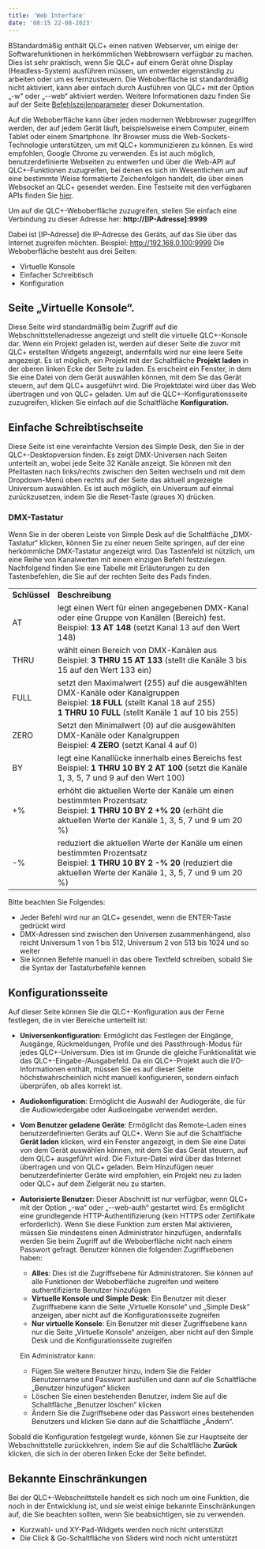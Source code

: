 ```yaml
---
title: 'Web Interface'
date: '08:15 22-08-2023'
---
```


BStandardmäßig enthält QLC+ einen nativen Webserver, um einige der Softwarefunktionen in herkömmlichen Webbrowsern verfügbar zu machen.
Dies ist sehr praktisch, wenn Sie QLC+ auf einem Gerät ohne Display (Headless-System) ausführen müssen, um entweder eigenständig zu arbeiten oder um es fernzusteuern.
Die Weboberfläche ist standardmäßig nicht aktiviert, kann aber einfach durch Ausführen von QLC+ mit der Option „-w“ oder „--web“ aktiviert werden. Weitere Informationen dazu finden Sie auf der Seite [Befehlszeilenparameter](../command-line-parameters) dieser Dokumentation.

Auf die Weboberfläche kann über jeden modernen Webbrowser zugegriffen werden, der auf jedem Gerät läuft, beispielsweise einem Computer, einem Tablet oder einem Smartphone. Ihr Browser muss die Web-Sockets-Technologie unterstützen, um mit QLC+ kommunizieren zu können. Es wird empfohlen, Google Chrome zu verwenden.
Es ist auch möglich, benutzerdefinierte Webseiten zu entwerfen und über die Web-API auf QLC+-Funktionen zuzugreifen, bei denen es sich im Wesentlichen um auf eine bestimmte Weise formatierte Zeichenfolgen handelt, die über einen Websocket an QLC+ gesendet werden.
Eine Testseite mit den verfügbaren APIs finden Sie [hier](https://www.qlcplus.org/Test_Web_API.html).

Um auf die QLC+-Weboberfläche zuzugreifen, stellen Sie einfach eine Verbindung zu dieser Adresse her:
**http://\[IP-Adresse\]:9999**

Dabei ist \[IP-Adresse\] die IP-Adresse des Geräts, auf das Sie über das Internet zugreifen möchten. Beispiel: http://192.168.0.100:9999
Die Weboberfläche besteht aus drei Seiten:

* Virtuelle Konsole
* Einfacher Schreibtisch
* Konfiguration

Seite „Virtuelle Konsole“.
--------------------

Diese Seite wird standardmäßig beim Zugriff auf die Webschnittstellenadresse angezeigt und stellt die virtuelle QLC+-Konsole dar.
Wenn ein Projekt geladen ist, werden auf dieser Seite die zuvor mit QLC+ erstellten Widgets angezeigt, andernfalls wird nur eine leere Seite angezeigt.
Es ist möglich, ein Projekt mit der Schaltfläche **Projekt laden** in der oberen linken Ecke der Seite zu laden. Es erscheint ein Fenster, in dem Sie eine Datei von dem Gerät auswählen können, mit dem Sie das Gerät steuern, auf dem QLC+ ausgeführt wird.
Die Projektdatei wird über das Web übertragen und von QLC+ geladen.
Um auf die QLC+-Konfigurationsseite zuzugreifen, klicken Sie einfach auf die Schaltfläche **Konfiguration**.

Einfache Schreibtischseite
----------------

Diese Seite ist eine vereinfachte Version des Simple Desk, den Sie in der QLC+-Desktopversion finden. Es zeigt DMX-Universen nach Seiten unterteilt an, wobei jede Seite 32 Kanäle anzeigt. Sie können mit den Pfeiltasten nach links/rechts zwischen den Seiten wechseln und mit dem Dropdown-Menü oben rechts auf der Seite das aktuell angezeigte Universum auswählen.
Es ist auch möglich, ein Universum auf einmal zurückzusetzen, indem Sie die Reset-Taste (graues X) drücken.

### DMX-Tastatur

Wenn Sie in der oberen Leiste von Simple Desk auf die Schaltfläche „DMX-Tastatur“ klicken, können Sie zu einer neuen Seite springen, auf der eine herkömmliche DMX-Tastatur angezeigt wird.
Das Tastenfeld ist nützlich, um eine Reihe von Kanalwerten mit einem einzigen Befehl festzulegen. Nachfolgend finden Sie eine Tabelle mit Erläuterungen zu den Tastenbefehlen, die Sie auf der rechten Seite des Pads finden.


|     |     |
| --- | --- |
| **Schlüssel** | **Beschreibung** |
| AT | legt einen Wert für einen angegebenen DMX-Kanal oder eine Gruppe von Kanälen (Bereich) fest.  <br>Beispiel: **13 AT 148** (setzt Kanal 13 auf den Wert 148) |
| THRU | wählt einen Bereich von DMX-Kanälen aus <br>Beispiel: **3 THRU 15 AT 133** (stellt die Kanäle 3 bis 15 auf den Wert 133 ein) |
| FULL | setzt den Maximalwert (255) auf die ausgewählten DMX-Kanäle oder Kanalgruppen <br>Beispiel: **18 FULL** (stellt Kanal 18 auf 255) <br>**1 THRU 10 FULL** (stellt Kanäle 1 auf 10 bis 255) |
| ZERO | Setzt den Minimalwert (0) auf die ausgewählten DMX-Kanäle oder Kanalgruppen <br>Beispiel: **4 ZERO** (setzt Kanal 4 auf 0) |
| BY | legt eine Kanallücke innerhalb eines Bereichs fest <br>Beispiel: **1 THRU 10 BY 2 AT 100** (setzt die Kanäle 1, 3, 5, 7 und 9 auf den Wert 100) |
| +% | erhöht die aktuellen Werte der Kanäle um einen bestimmten Prozentsatz <br>Beispiel: **1 THRU 10 BY 2 +% 20** (erhöht die aktuellen Werte der Kanäle 1, 3, 5, 7 und 9 um 20 %) |
| -% | reduziert die aktuellen Werte der Kanäle um einen bestimmten Prozentsatz <br>Beispiel: **1 THRU 10 BY 2 -% 20** (reduziert die aktuellen Werte der Kanäle 1, 3, 5, 7 und 9 um 20 %) |


Bitte beachten Sie Folgendes:

* Jeder Befehl wird nur an QLC+ gesendet, wenn die ENTER-Taste gedrückt wird
* DMX-Adressen sind zwischen den Universen zusammenhängend, also reicht Universum 1 von 1 bis 512, Universum 2 von 513 bis 1024 und so weiter
* Sie können Befehle manuell in das obere Textfeld schreiben, sobald Sie die Syntax der Tastaturbefehle kennen

Konfigurationsseite
-------------------

Auf dieser Seite können Sie die QLC+-Konfiguration aus der Ferne festlegen, die in vier Bereiche unterteilt ist:

* **Universenkonfiguration**: Ermöglicht das Festlegen der Eingänge, Ausgänge, Rückmeldungen, Profile und des Passthrough-Modus für jedes QLC+-Universum. Dies ist im Grunde die gleiche Funktionalität wie das QLC+-Eingabe-/Ausgabefeld.
    Da ein QLC+-Projekt auch die I/O-Informationen enthält, müssen Sie es auf dieser Seite höchstwahrscheinlich nicht manuell konfigurieren, sondern einfach überprüfen, ob alles korrekt ist.

* **Audiokonfiguration**: Ermöglicht die Auswahl der Audiogeräte, die für die Audiowiedergabe oder Audioeingabe verwendet werden.

* **Vom Benutzer geladene Geräte**: Ermöglicht das Remote-Laden eines benutzerdefinierten Geräts auf QLC+.
    Wenn Sie auf die Schaltfläche **Gerät laden** klicken, wird ein Fenster angezeigt, in dem Sie eine Datei von dem Gerät auswählen können, mit dem Sie das Gerät steuern, auf dem QLC+ ausgeführt wird.
    Die Fixture-Datei wird über das Internet übertragen und von QLC+ geladen.
    Beim Hinzufügen neuer benutzerdefinierter Geräte wird empfohlen, ein Projekt neu zu laden oder QLC+ auf dem Zielgerät neu zu starten.

* **Autorisierte Benutzer**: Dieser Abschnitt ist nur verfügbar, wenn QLC+ mit der Option „-wa“ oder „--web-auth“ gestartet wird. Es ermöglicht eine grundlegende HTTP-Authentifizierung (kein HTTPS oder Zertifikate erforderlich).
    Wenn Sie diese Funktion zum ersten Mal aktivieren, müssen Sie mindestens einen Administrator hinzufügen, andernfalls werden Sie beim Zugriff auf die Weboberfläche nicht nach einem Passwort gefragt.
    Benutzer können die folgenden Zugriffsebenen haben:

    * **Alles**: Dies ist die Zugriffsebene für Administratoren. Sie können auf alle Funktionen der Weboberfläche zugreifen und weitere authentifizierte Benutzer hinzufügen
    * **Virtuelle Konsole und Simple Desk**: Ein Benutzer mit dieser Zugriffsebene kann die Seite „Virtuelle Konsole“ und „Simple Desk“ anzeigen, aber nicht auf die Konfigurationsseite zugreifen
    * **Nur virtuelle Konsole**: Ein Benutzer mit dieser Zugriffsebene kann nur die Seite „Virtuelle Konsole“ anzeigen, aber nicht auf den Simple Desk und die Konfigurationsseite zugreifen

    Ein Administrator kann:
    * Fügen Sie weitere Benutzer hinzu, indem Sie die Felder Benutzername und Passwort ausfüllen und dann auf die Schaltfläche „Benutzer hinzufügen“ klicken
    * Löschen Sie einen bestehenden Benutzer, indem Sie auf die Schaltfläche „Benutzer löschen“ klicken
    * Ändern Sie die Zugriffsebene oder das Passwort eines bestehenden Benutzers und klicken Sie dann auf die Schaltfläche „Ändern“.

Sobald die Konfiguration festgelegt wurde, können Sie zur Hauptseite der Webschnittstelle zurückkehren, indem Sie auf die Schaltfläche **Zurück** klicken, die sich in der oberen linken Ecke der Seite befindet.

Bekannte Einschränkungen
-----------------

Bei der QLC+-Webschnittstelle handelt es sich noch um eine Funktion, die noch in der Entwicklung ist, und sie weist einige bekannte Einschränkungen auf, die Sie beachten sollten, wenn Sie beabsichtigen, sie zu verwenden.

* Kurzwahl- und XY-Pad-Widgets werden noch nicht unterstützt
* Die Click & Go-Schaltfläche von Sliders wird noch nicht unterstützt